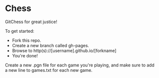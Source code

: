 # Chess
GitChess for great justice!

To get started:
- Fork this repo.
- Create a new branch called gh-pages.
- Browse to http(s)://[username].github.io/[forkname]
- You're done!

Create a new .pgn file for each game you're playing, and make sure to add a new line to games.txt for each new game.
